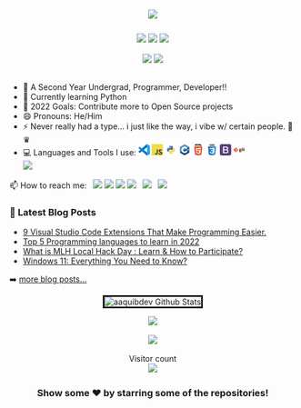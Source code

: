 <h1 align="center">
  <a href="#">
    <img src="https://readme-typing-svg.herokuapp.com/?lines=Hey,+There!+👋;Aaquib+here+Ali+IN...;Nice+to+meet+you!&center=true&size=30">
  </a>
</h1>

<p align="center">
<a href="https://www.instagram.com/aaquib.dev/" alt="Instgram Follow">
  <img src="https://img.shields.io/badge/Instagram-E4405F?style=for-the-badge&logo=instagram&logoColor=white"/></a>
  <a href="https://aaquibdev.medium.com/" alt="Blog">
  <img src="https://img.shields.io/badge/Medium-12100E?style=for-the-badge&logo=medium&logoColor=white"></a>
  <a href="https://www.linkedin.com/in/aaquib-ali-39494b210/" alt="Instgram Follow">
  <img src="https://img.shields.io/badge/LinkedIn-0077B5?style=for-the-badge&logo=linkedin&logoColor=white"/></a>
 </a><br><br>
 
 <img src="https://emojis.slackmojis.com/emojis/images/1593555389/9579/blob_excited.gif?1593555389" width="30"/>
  <img src="https://activity-graph.herokuapp.com/graph?username=aaquibdev&theme=dracula&bg_color=00000000&color=878787&line=4c8ed9&point=00000000&area=true&hide_border=true"><br><br>
  <!-- **irsayvid/irsayvid** is a ✨ _special_ ✨ repository because its `README.md` (this file) appears on your GitHub profile. -->
  
 - 🔭 A Second Year Undergrad, Programmer, Developer!!
- 🌱 Currently learning Python
- 🤝 2022 Goals: Contribute more to Open Source projects
- 😄 Pronouns: He/Him
- ⚡ Never really had a type... i just like the way, i vibe w/ certain people. 🖤 ♛
- 💻 Languages and Tools I use:   <code><img height="20" src="https://raw.githubusercontent.com/github/explore/80688e429a7d4ef2fca1e82350fe8e3517d3494d/topics/visual-studio-code/visual-studio-code.png"></code>
<code><img height="20" src="https://raw.githubusercontent.com/github/explore/80688e429a7d4ef2fca1e82350fe8e3517d3494d/topics/javascript/javascript.png"></code>
<code><img height="20" src="https://raw.githubusercontent.com/github/explore/80688e429a7d4ef2fca1e82350fe8e3517d3494d/topics/python/python.png"></code>
<code><img height="20" src="https://raw.githubusercontent.com/github/explore/80688e429a7d4ef2fca1e82350fe8e3517d3494d/topics/cpp/cpp.png"></code>
<code><img height = "20" src = "https://raw.githubusercontent.com/github/explore/80688e429a7d4ef2fca1e82350fe8e3517d3494d/topics/html/html.png"></code>
<code><img height = "20" src = "https://raw.githubusercontent.com/github/explore/80688e429a7d4ef2fca1e82350fe8e3517d3494d/topics/css/css.png"></code>
<code><img height = "20" src = "https://raw.githubusercontent.com/github/explore/80688e429a7d4ef2fca1e82350fe8e3517d3494d/topics/bootstrap/bootstrap.png"></code>
<code><img height="20" src="https://raw.githubusercontent.com/github/explore/80688e429a7d4ef2fca1e82350fe8e3517d3494d/topics/git/git.png"></code>
<code> <img height="20" src="https://www.freepnglogos.com/uploads/logo-mysql-png/logo-mysql-mysql-logo-png-images-are-download-crazypng-21.png"> </code>

<!--   [<img src="https://img.shields.io/badge/github-%23333.svg?&style=for-the-badge&logo=github&logoColor=white" />](https://www.github.com/irsayvid)  -->

📫 How to reach me:
<code> [<img src ="https://img.shields.io/badge/instagram-%23E1306C.svg?&style=for-the-badge&logo=instagram&logoColor=white">](https://www.instagram.com/aaquib.dev/)</code>
<code>[<img src="https://img.shields.io/badge/linkedin-%230077b5.svg?&style=for-the-badge&logo=linkedin&logoColor=white" />](https://www.linkedin.com/in/aaquib-ali-39494b210/)</code> 
<code>[<img src ="https://img.shields.io/badge/twitter-%231DA1F2.svg?&style=for-the-badge&logo=twitter&logoColor=white">](https://twitter.com/aaquib_dev)</code> 
<code>[<img src="https://img.shields.io/badge/youtube-%23FF0000.svg?&style=for-the-badge&logo=youtube&logoColor=white" />](https://www.youtube.com/channel/UCMRkXKJdVsv0kW3sC16_Ikw)</code> 
<code> [<img src="https://img.shields.io/badge/facebook-%234267B2.svg?&style=for-the-badge&logo=facebook&logoColor=white" />](https://www.facebook.com/smart.swag.100)</code>
<code> [<img src ="https://img.shields.io/badge/Medium-12100E?style=for-the-badge&logo=medium&logoColor=white">](https://aaquibdev.medium.com/)</code>




### 📕 Latest Blog Posts

<!-- BLOG-POST-LIST:START -->
- [9 Visual Studio Code Extensions That Make Programming Easier.](https://medium.com/geekculture/9-visual-studio-code-extensions-that-make-programming-easier-6bbdacc15b6)
- [Top 5 Programming languages to learn in 2022](https://medium.com/geekculture/top-5-programming-languages-to-learn-in-2022-27f5d21ca6bc)
- [What is MLH Local Hack Day : Learn & How to Participate?](https://aaquibdev.medium.com/what-is-mlh-local-hack-day-learn-how-to-participate-daf84fde173c)
- [Windows 11: Everything You Need to Know?](https://aaquibdev.medium.com/windows-11-everything-you-need-to-know-9b82d308f062)
<!-- BLOG-POST-LIST:END -->

➡️ [more blog posts...](https://aaquibdev.medium.com/)

<p align='center'><img width="450px" style="border-style:solid" src="https://github-readme-streak-stats.herokuapp.com/?user=aaquibdev&theme=radical" alt="aaquibdev Github Stats" />
  </p> 
   <p align='center'>
  <img width="450px" src="https://github-readme-stats.vercel.app/api?username=aaquibdev&count_private=true&theme=radical"/>
</p>
  <p align='center'>
  <img src = "https://github-readme-stats.vercel.app/api/top-langs/?username=aaquibdev&theme=radical&hide=jupyter%20notebook&layout=compact&langs_count=8"></p>

<p align="center"> 
  Visitor count<br>
  <img src="https://profile-counter.glitch.me/aaquibdev/count.svg" />
</p>
 <div align="center">
 
 ### Show some ❤️ by starring some of the repositories!

</div>
